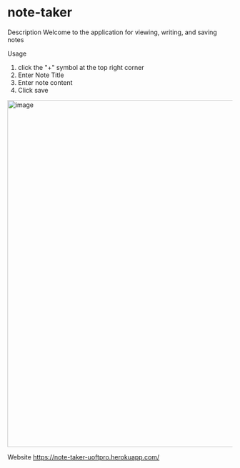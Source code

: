 # note-taker
Description 
Welcome to the application for viewing, writing, and saving notes

Usage 
1. click the "+" symbol at the top right corner 
2. Enter Note Title 
3. Enter note content 
4. Click save
<img width="778" alt="image" src="https://user-images.githubusercontent.com/78667882/123713927-71e25980-d843-11eb-9444-f0d487d8dd50.png">

Website 
https://note-taker-uoftpro.herokuapp.com/
